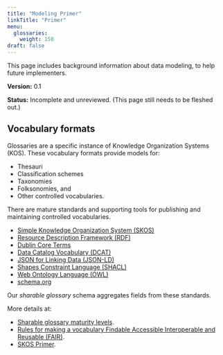 ```yaml
---
title: "Modeling Primer"
linkTitle: "Primer"
menu:
  glossaries:
    weight: 150
draft: false
---
```


This page includes background information about data modeling, to help future implementers.

**Version:** 0.1

**Status:** Incomplete and unreviewed. (This page still needs to be fleshed out.)

## Vocabulary formats

Glossaries are a specific instance of Knowledge Organization Systems (KOS). These vocabulary formats provide models for:

* Thesauri
* Classification schemes
* Taxonomies
* Folksonomies, and
* Other controlled vocabularies.

There are mature standards and supporting tools for publishing and maintaining controlled vocabularies.

* [Simple Knowledge Organization System (SKOS)](https://www.w3.org/TR/skos-reference/)
* [Resource Description Framework (RDF)](https://www.w3.org/RDF/)
* [Dublin Core Terms](https://www.dublincore.org/specifications/dublin-core/dcmi-terms/)
* [Data Catalog Vocabulary (DCAT)](https://www.w3.org/TR/vocab-dcat-2/)
* [JSON for Linking Data (JSON-LD)](https://json-ld.org/)
* [Shapes Constraint Language (SHACL)](https://www.w3.org/TR/shacl/)
* [Web Ontology Language (OWL)](https://www.w3.org/TR/skos-primer/#OWL-REFERENCE)
* [schema.org](https://schema.org/)

Our _sharable glossary_ schema aggregates fields from these standards.

More details at:
* [Sharable glossary maturity levels](maturity-levels).
* [Rules for making a vocabulary Findable Accessible Interoperable and Reusable (FAIR)](https://journals.plos.org/ploscompbiol/article?id=10.1371/journal.pcbi.1009041).
* [SKOS Primer](https://www.w3.org/TR/skos-primer/).
